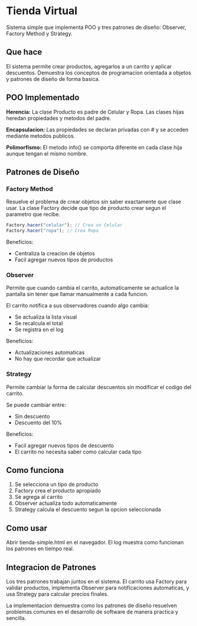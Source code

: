 # Tienda Virtual

Sistema simple que implementa POO y tres patrones de diseño: Observer, Factory Method y Strategy.

## Que hace

El sistema permite crear productos, agregarlos a un carrito y aplicar descuentos. Demuestra los conceptos de programacion orientada a objetos y patrones de diseño de forma basica.

## POO Implementado

**Herencia:** La clase Producto es padre de Celular y Ropa. Las clases hijas heredan propiedades y metodos del padre.

**Encapsulacion:** Las propiedades se declaran privadas con # y se acceden mediante metodos publicos.

**Polimorfismo:** El metodo info() se comporta diferente en cada clase hija aunque tengan el mismo nombre.

## Patrones de Diseño

### Factory Method

Resuelve el problema de crear objetos sin saber exactamente que clase usar. La clase Factory decide que tipo de producto crear segun el parametro que recibe.

```javascript
Factory.hacer("celular"); // Crea un Celular
Factory.hacer("ropa"); // Crea Ropa
```

Beneficios:

- Centraliza la creacion de objetos
- Facil agregar nuevos tipos de productos

### Observer

Permite que cuando cambia el carrito, automaticamente se actualice la pantalla sin tener que llamar manualmente a cada funcion.

El carrito notifica a sus observadores cuando algo cambia:

- Se actualiza la lista visual
- Se recalcula el total
- Se registra en el log

Beneficios:

- Actualizaciones automaticas
- No hay que recordar que actualizar

### Strategy

Permite cambiar la forma de calcular descuentos sin modificar el codigo del carrito.

Se puede cambiar entre:

- Sin descuento
- Descuento del 10%

Beneficios:

- Facil agregar nuevos tipos de descuento
- El carrito no necesita saber como calcular cada tipo

## Como funciona

1. Se selecciona un tipo de producto
2. Factory crea el producto apropiado
3. Se agrega al carrito
4. Observer actualiza todo automaticamente
5. Strategy calcula el descuento segun la opcion seleccionada

## Como usar

Abrir tienda-simple.html en el navegador. El log muestra como funcionan los patrones en tiempo real.

## Integracion de Patrones

Los tres patrones trabajan juntos en el sistema. El carrito usa Factory para validar productos, implementa Observer para notificaciones automaticas, y usa Strategy para calcular precios finales.

La implementacion demuestra como los patrones de diseño resuelven problemas comunes en el desarrollo de software de manera practica y sencilla.
